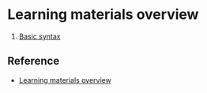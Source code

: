 # Learning materials overview
1. [Basic syntax](./Basic%20syntax/index.md)

## Reference
* [Learning materials overview](https://kotlinlang.org/docs/learning-materials-overview.html)
